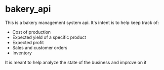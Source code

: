 # bakery_api
This is a bakery management system api.
It's intent is to help keep track of:
  - Cost of production
  - Expected yield of a specific product
  - Expected profit
  - Sales and customer orders
  - Inventory

It is meant to help analyze the state of the business and improve on it
